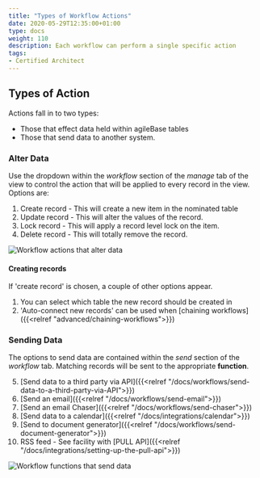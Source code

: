 ```yaml
---
title: "Types of Workflow Actions"
date: 2020-05-29T12:35:00+01:00
type: docs
weight: 110
description: Each workflow can perform a single specific action
tags:
- Certified Architect
---
```


## Types of Action

Actions fall in to two types:

* Those that effect data held within agileBase tables 
* Those that send data to another system. 

### Alter Data
Use the dropdown within the _workflow_ section of the _manage_ tab of the view to control the action that will be applied to every record in the view.
Options are:
1) Create record - This will create a new item in the nominated table
2) Update record - This will alter the values of the record.
3) Lock record - This will apply a record level lock on the item.
4) Delete record - This will totally remove the record.

![Workflow actions that alter data](/workflow-manage-new.png)

#### Creating records

If 'create record' is chosen, a couple of other options appear.

1) You can select which table the new record should be created in
2) 'Auto-connect new records' can be used when [chaining workflows]({{<relref "advanced/chaining-workflows">}})

### Sending Data
The options to send data are contained within the _send_ section of the _workflow_ tab. Matching records will be sent to the appropriate **function**.

5) [Send data to a third party via API]({{<relref "/docs/workflows/send-data-to-a-third-party-via-API">}})
6) [Send an email]({{<relref "/docs/workflows/send-email">}})
7) [Send an email Chaser]({{<relref "/docs/workflows/send-chaser">}})
8) [Send data to a calendar]({{<relref "/docs/integrations/calendar">}})
9) [Send to document generator]({{<relref "/docs/workflows/send-document-generator">}})
10) RSS feed - See facility with [PULL API]({{<relref "/docs/integrations/setting-up-the-pull-api">}})

![Workflow functions that send data](/workflow-send-new.png)